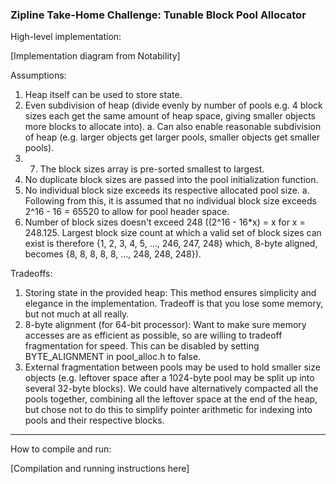 ### Zipline Take-Home Challenge: Tunable Block Pool Allocator

High-level implementation:

[Implementation diagram from Notability]

Assumptions:

1. Heap itself can be used to store state.
2. Even subdivision of heap (divide evenly by number of pools e.g. 4 block sizes each get the same amount of heap space, giving smaller objects more blocks to allocate into).
    a. Can also enable reasonable subdivision of heap (e.g. larger objects get larger pools, smaller objects get smaller pools).
3. 7. The block sizes array is pre-sorted smallest to largest.
4. No duplicate block sizes are passed into the pool initialization function.
5. No individual block size exceeds its respective allocated pool size.
    a. Following from this, it is assumed that no individual block size exceeds 2^16 - 16 = 65520 to allow for pool header space.
6. Number of block sizes doesn't exceed 248 ((2^16 - 16\*x) = x for x = 248.125. Largest block size count at which a valid set of block sizes can exist is therefore {1, 2, 3, 4, 5, ..., 246, 247, 248} which, 8-byte aligned, becomes {8, 8, 8, 8, 8, ..., 248, 248, 248}).

Tradeoffs:

1. Storing state in the provided heap: This method ensures simplicity and elegance in the implementation. Tradeoff is that you lose some memory, but not much at all really.
2. 8-byte alignment (for 64-bit processor): Want to make sure memory accesses are as efficient as possible, so are willing to tradeoff fragmentation for speed. This can be disabled by setting BYTE_ALIGNMENT in pool_alloc.h to false.
3. External fragmentation between pools may be used to hold smaller size objects (e.g. leftover space after a 1024-byte pool may be split up into several 32-byte blocks). We could have alternatively compacted all the pools together, combining all the leftover space at the end of the heap, but chose not to do this to simplify pointer arithmetic for indexing into pools and their respective blocks.


---

How to compile and run:

[Compilation and running instructions here]
